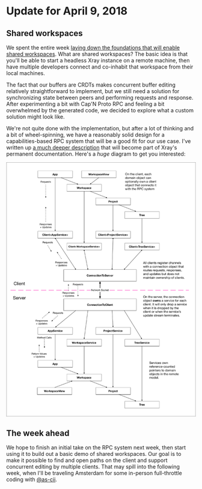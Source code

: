 # Update for April 9, 2018

## Shared workspaces

We spent the entire week [laying down the foundations that will enable shared workspaces](https://github.com/atom/xray/pull/61). What are shared workspaces? The basic idea is that you'll be able to start a headless Xray instance on a remote machine, then have multiple developers connect and co-inhabit that workspace from their local machines.

The fact that our buffers are CRDTs makes concurrent buffer editing relatively straightforward to implement, but we still need a solution for synchronizing state between peers and performing requests and response. After experimenting a bit with Cap'N Proto RPC and feeling a bit overwhelmed by the generated code, we decided to explore what a custom solution might look like.

We're not quite done with the implementation, but after a lot of thinking and a bit of wheel-spinning, we have a reasonably solid design for a capabilities-based RPC system that will be a good fit for our use case. I've written up [a much deeper description](https://github.com/atom/xray/blob/shared-workspaces/docs/architecture/002_shared_workspaces.md) that will become part of Xray's permanent documentation. Here's a *huge* diagram to get you interested:

![RPC Diagram](../images/rpc.png)

## The week ahead

We hope to finish an initial take on the RPC system next week, then start using it to build out a basic demo of shared workspaces. Our goal is to make it possible to find and open paths on the client and support concurrent editing by multiple clients. That may spill into the following week, when I'll be traveling Amsterdam for some in-person full-throttle coding with [@as-cii](https://github.com/as-cii).
